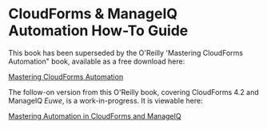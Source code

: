 # CloudForms & ManageIQ Automation How-To Guide

This book has been superseded by the O'Reilly 'Mastering CloudForms Automation" book, available as a free download here:

[Mastering CloudForms Automation](https://access.redhat.com/mastering-cloudforms-automation)

The follow-on version from this O'Reilly book, covering CloudForms 4.2 and ManageIQ _Euwe_, is a work-in-progress. It is viewable here: 

[Mastering Automation in CloudForms and ManageIQ](https://www.gitbook.com/book/pemcg/mastering-automation-in-cloudforms-and-manageiq/details)
